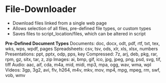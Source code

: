 # File-Downloader

- Download files linked from a single web page
- Allows selection of all files, pre-defined file types, or custom types
- Saves files to script_location/files, which can be altered in script

**Pre-Defined Document Types**
Documents: doc, docx, odt, pdf, rtf, txt, tex, wks, wps, wpdf, pages
Spreadsheets: csv, tsv, ods, xlr, xls, xlsx, numbers
Presentations: ppt, pptx, odp, pps, key
Compressed: 7z, arj, deb, pkg, rar, rpm, gz, sitx, tar, z, zip
Images: ai, bmp, gif, ico, jpg, jpeg, png, psd, svg, tif, tiff
Audio: aac, aif, cda, m4a, mid, midi, mp3, mpa, ogg, wav, wma, wpl
Videos: 3gp, 3g2, avi, flv, h264, m4v, mkv, mov, mp4, mpg, mpeg, rm, swf, vob, wmv
